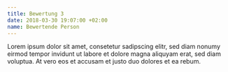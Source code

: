 ```yaml
---
title: Bewertung 3
date: 2018-03-30 19:07:00 +02:00
name: Bewertende Person
---
```


Lorem ipsum dolor sit amet, consetetur sadipscing elitr, sed diam nonumy eirmod tempor invidunt ut labore et dolore magna aliquyam erat, sed diam voluptua. At vero eos et accusam et justo duo dolores et ea rebum.